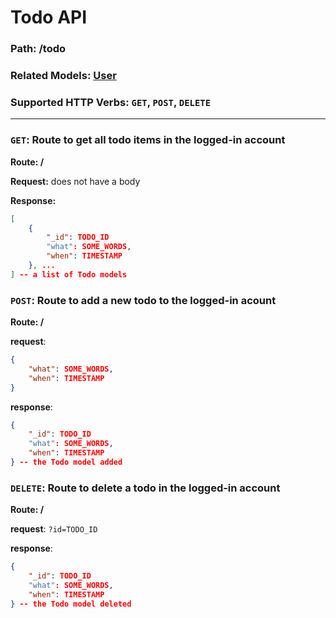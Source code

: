 # Todo API
### Path: /todo
### Related Models: [User](../models/user.js)
### Supported HTTP Verbs: ```GET```, ```POST```, ```DELETE```
---
### ```GET```: Route to get all todo items in the logged-in account
**Route: /**

**Request:** does not have a body

**Response:**
```json
[
    {
        "_id": TODO_ID
        "what": SOME_WORDS,
        "when": TIMESTAMP
    }, ...
] -- a list of Todo models
```

### ```POST```: Route to add a new todo to the logged-in acount
**Route: /**

**request**:
```json
{
    "what": SOME_WORDS,
    "when": TIMESTAMP
}
```

**response**:
```json
{
    "_id": TODO_ID
    "what": SOME_WORDS,
    "when": TIMESTAMP
} -- the Todo model added
```

### ```DELETE```: Route to delete a todo in the logged-in account
**Route: /**

**request**: ```?id=TODO_ID```

**response**:
```json
{
    "_id": TODO_ID
    "what": SOME_WORDS,
    "when": TIMESTAMP
} -- the Todo model deleted
```
